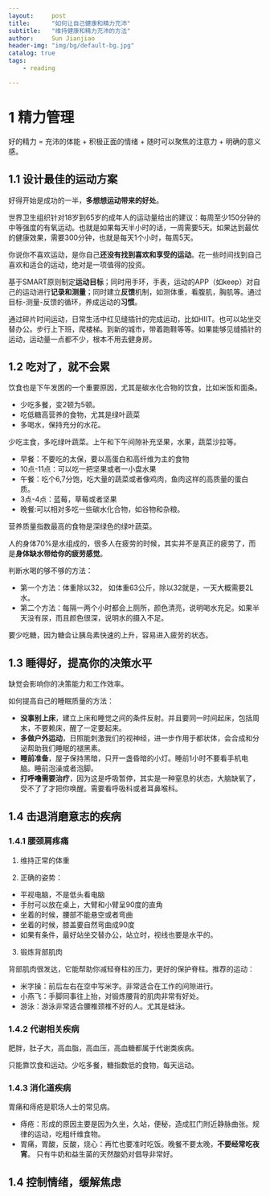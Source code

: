 ```yaml
---
layout:     post
title:      "如何让自己健康和精力充沛"  
subtitle:   "维持健康和精力充沛的方法"
author:     Sun Jianjiao
header-img: "img/bg/default-bg.jpg"
catalog: true
tags:
    - reading

---
```


# 1 精力管理

好的精力 = 充沛的体能 + 积极正面的情绪 + 随时可以聚焦的注意力 + 明确的意义感。

## 1.1 设计最佳的运动方案

好得开始是成功的一半，**多想想运动带来的好处**。

世界卫生组织针对18岁到65岁的成年人的运动量给出的建议：每周至少150分钟的中等强度的有氧运动。也就是如果每天半小时的话，一周需要5天。如果达到最优的健康效果，需要300分钟，也就是每天1个小时，每周5天。

你说你不喜欢运动，是你自己**还没有找到喜欢和享受的运动**。花一些时间找到自己喜欢和适合的运动，绝对是一项值得的投资。

基于SMART原则制定**运动目标**；同时用手环，手表，运动的APP（如keep）对自己的运动进行**记录和测量**；同时建立**反馈**机制，如测体重，看腹肌，胸肌等。通过目标-测量-反馈的循环，养成运动的**习惯**。

通过碎片时间运动，日常生活中红见缝插针的完成运动，比如HIIT。也可以站坐交替办公。步行上下班，爬楼梯。到新的城市，带着跑鞋等等。如果能够见缝插针的运动，运动量一点都不少，根本不用去健身房。

## 1.2 吃对了，就不会累

饮食也是下午发困的一个重要原因，尤其是碳水化合物的饮食，比如米饭和面条。

- 少吃多餐，变2顿为5顿。
- 吃低糖高营养的食物，尤其是绿叶蔬菜
- 多喝水，保持充分的水花。

少吃主食，多吃绿叶蔬菜。上午和下午间隙补充坚果，水果，蔬菜沙拉等。

- 早餐：不要吃的太保，要以高蛋白和高纤维为主的食物
- 10点-11点：可以吃一把坚果或者一小盘水果
- 午餐：吃个6,7分饱，吃大量的蔬菜或者像鸡肉，鱼肉这样的高质量的蛋白质。
- 3点-4点：蓝莓，草莓或者坚果
- 晚餐:可以相对多吃一些碳水化合物，如谷物和杂粮。

营养质量指数最高的食物是深绿色的绿叶蔬菜。

人的身体70%是水组成的，很多人在疲劳的时候，其实并不是真正的疲劳了，而是**身体缺水带给你的疲劳感觉**。

判断水喝的够不够的方法：

- 第一个方法：体重除以32， 如体重63公斤，除以32就是，一天大概需要2L水。
- 第二个方法：每隔一两个小时都会上厕所，颜色清亮，说明喝水充足。如果半天没有尿，而且颜色很深，说明水的摄入不足。


要少吃糖，因为糖会让胰岛素快速的上升，容易进入疲劳的状态。

## 1.3 睡得好，提高你的决策水平

缺觉会影响你的决策能力和工作效率。

如何提高自己的睡眠质量的方法：

- **没事别上床**，建立上床和睡觉之间的条件反射。并且要同一时间起床，包括周末，不要赖床，醒了一定要起来。
- **多做户外运动**，日照能刺激我们的视神经，进一步作用于都状体，会合成和分泌帮助我们睡眠的褪黑素。
- **睡前准备**，屋子保持黑暗，只开一盏昏暗的小灯。睡前1小时不要看手机电脑。睡前泡澡或者泡脚。
- **打呼噜需要治疗**，因为这是呼吸暂停，其实是一种窒息的状态，大脑缺氧了，受不了了才把你唤醒。需要看呼吸科或者耳鼻喉科。

## 1.4 击退消磨意志的疾病

### 1.4.1 腰颈肩疼痛

1) 维持正常的体重

2) 正确的姿势：

- 平视电脑，不是低头看电脑
- 手肘可以放在桌上，大臂和小臂呈90度的直角
- 坐着的时候，腰部不能悬空或者弯曲
- 坐着的时候，膝盖要自然弯曲成90度
- 如果有条件，最好站坐交替办公，站立时，视线也要是水平的。

3) 锻炼背部肌肉

背部肌肉很发达，它能帮助你减轻脊柱的压力，更好的保护脊柱。推荐的运动：

- 米字操：前后左右在空中写米字。非常适合在工作的间隙进行。
- 小燕飞：手脚同事往上抬，对锻炼腰背的肌肉非常有好处。
- 游泳：游泳非常适合腰椎颈椎不好的人。尤其是蛙泳。

### 1.4.2 代谢相关疾病

肥胖，肚子大，高血脂，高血压，高血糖都属于代谢类疾病。

只能靠饮食和运动。少吃多餐，糖指数低的食物，每天运动。 

### 1.4.3 消化道疾病

胃痛和痔疮是职场人士的常见病。

- 痔疮：形成的原因主要是因为久坐，久站，便秘，造成肛门附近静脉曲张。规律的运动，吃粗纤维食物。
- 胃痛，胃酸，反酸，烧心：再忙也要准时吃饭。晚餐不要太晚，**不要经常吃夜宵**。 只有牛奶和益生菌的天然酸奶对倡导非常好。

## 1.4 控制情绪，缓解焦虑
